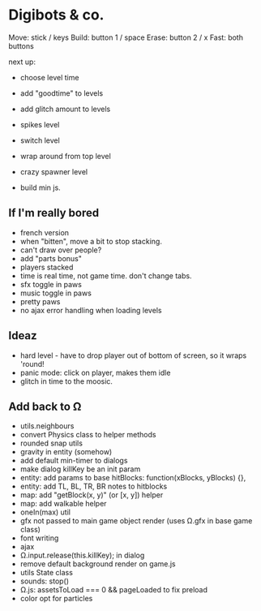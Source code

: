 # Digibots & co.

Move: stick / keys
Build: button 1 / space
Erase: button 2 / x
Fast: both buttons

next up:

- choose level time
- add "goodtime" to levels
- add glitch amount to levels

- spikes level
- switch level
- wrap around from top level
- crazy spawner level

- build min js.

## If I'm really bored

- french version
- when "bitten", move a bit to stop stacking.
- can't draw over people?
- add "parts bonus"
- players stacked
- time is real time, not game time. don't change tabs.
- sfx toggle in paws
- music toggle in paws
- pretty paws
- no ajax error handling when loading levels

## Ideaz

- hard level - have to drop player out of bottom of screen, so it wraps 'round!
- panic mode: click on player, makes them idle
- glitch in time to the moosic.

## Add back to Ω

- utils.neighbours
- convert Physics class to helper methods
- rounded snap utils
- gravity in entity (somehow)
- add default min-timer to dialogs
- make dialog killKey be an init param
- entity: add params to base hitBlocks: function(xBlocks, yBlocks) {},
- entity: add TL, BL, TR, BR notes to hitblocks
- map: add "getBlock(x, y)" (or [x, y]) helper
- map: add walkable helper
- oneIn(max) util
- gfx not passed to main game object render (uses Ω.gfx in base game class)
- font writing
- ajax
- Ω.input.release(this.killKey); in dialog
- remove default background render on game.js
- utils State class
- sounds: stop()
- Ω.js: assetsToLoad === 0 && pageLoaded to fix preload
- color opt for particles
